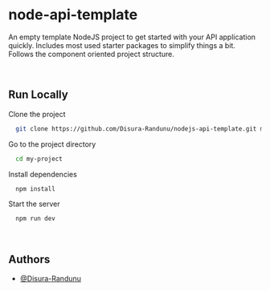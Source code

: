 # node-api-template
An empty template NodeJS project to get started with your API application quickly.
Includes most used starter packages to simplify things a bit.
Follows the component oriented project structure.

<br>

## Run Locally

Clone the project

```bash
  git clone https://github.com/Disura-Randunu/nodejs-api-template.git my-project
```

Go to the project directory

```bash
  cd my-project
```

Install dependencies

```bash
  npm install
```

Start the server

```bash
  npm run dev
```

<br>

## Authors

- [@Disura-Randunu](https://github.com/Disura-Randunu)
